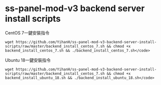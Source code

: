 # ss-panel-mod-v3 backend server install scripts
CentOS 7一鍵安裝指令
```
wget https://github.com/YihanH/ss-panel-mod-v3-backend-server-install-scripts/raw/master/backend_install_centos_7.sh && chmod +x backend_install_centos_7.sh && ./backend_install_centos_7.sh</code>
```
Ubuntu 18一鍵安裝指令
```
wget https://github.com/YihanH/ss-panel-mod-v3-backend-server-install-scripts/raw/master/backend_install_centos_7.sh && chmod +x backend_install_ubuntu_18.sh && ./backend_install_ubuntu_18.sh</code>
```
